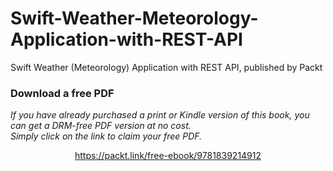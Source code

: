 # Swift-Weather-Meteorology-Application-with-REST-API
Swift Weather (Meteorology) Application with REST API, published by Packt
### Download a free PDF

 <i>If you have already purchased a print or Kindle version of this book, you can get a DRM-free PDF version at no cost.<br>Simply click on the link to claim your free PDF.</i>
<p align="center"> <a href="https://packt.link/free-ebook/9781839214912">https://packt.link/free-ebook/9781839214912 </a> </p>